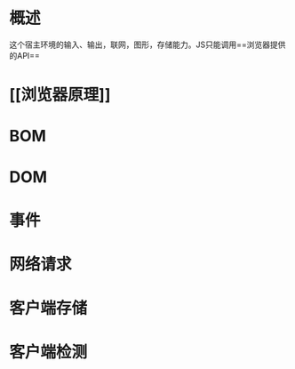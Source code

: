 # 概述
这个宿主环境的输入、输出，联网，图形，存储能力。JS只能调用==浏览器提供的API==
# [[浏览器原理]]
# BOM
# DOM
# 事件
# 网络请求
# 客户端存储
# 客户端检测
